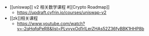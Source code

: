 - [[uniswap]] v2 相关数学课程 #[[Crypto Roadmap]]
	- https://updraft.cyfrin.io/courses/uniswap-v2
- [[zk]]相关课程
	- https://www.youtube.com/watch?v=-2qHqfqPeR8&list=PLvvyxOd1rILerZHAs52Z36fyBBK1HHP8b